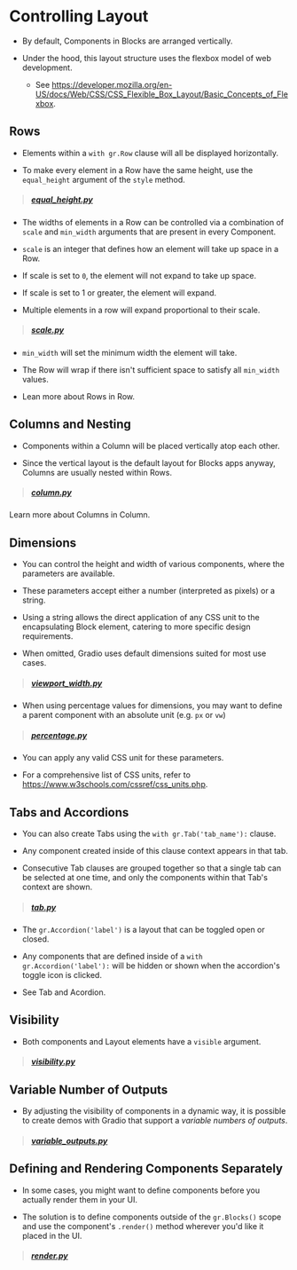 # Controlling Layout

- By default, Components in Blocks are arranged vertically.

- Under the hood, this layout structure uses the flexbox model of web development.

    - See https://developer.mozilla.org/en-US/docs/Web/CSS/CSS_Flexible_Box_Layout/Basic_Concepts_of_Flexbox.

## Rows

- Elements within a `with gr.Row` clause will all be displayed horizontally.

- To make every element in a Row have the same height, use the `equal_height` argument of the `style` method.

> ##### [equal_height.py](equal_height.py)

- The widths of elements in a Row can be controlled via a combination of `scale` and `min_width` arguments that are present in every Component.

- `scale` is an integer that defines how an element will take up space in a Row.

- If scale is set to `0`, the element will not expand to take up space.

- If scale is set to 1 or greater, the element will expand.

- Multiple elements in a row will expand proportional to their scale.

> ##### [scale.py](scale.py)

- `min_width` will set the minimum width the element will take.

- The Row will wrap if there isn't sufficient space to satisfy all `min_width` values.

- Lean more about Rows in Row.

## Columns and Nesting

- Components within a Column will be placed vertically atop each other.

- Since the vertical layout is the default layout for Blocks apps anyway, Columns are usually nested within Rows.

> ##### [column.py](column.py)

Learn more about Columns in Column.

## Dimensions

- You can control the height and width of various components, where the parameters are available.

- These parameters accept either a number (interpreted as pixels) or a string.

- Using a string allows the direct application of any CSS unit to the encapsulating Block element, catering to more specific design requirements.

- When omitted, Gradio uses default dimensions suited for most use cases.

> ##### [viewport_width.py](viewport_width.py)

- When using percentage values for dimensions, you may want to define a parent component with an absolute unit (e.g. `px` or `vw`)

> ##### [percentage.py](percentage.py)

- You can apply any valid CSS unit for these parameters.

- For a comprehensive list of CSS units, refer to https://www.w3schools.com/cssref/css_units.php.

## Tabs and Accordions

- You can also create Tabs using the `with gr.Tab('tab_name'):` clause.

- Any component created inside of this clause context appears in that tab.

- Consecutive Tab clauses are grouped together so that a single tab can be selected at one time, and only the components within that Tab's context are shown.

> ##### [tab.py](tab.py)

- The `gr.Accordion('label')` is a layout that can be toggled open or closed.

- Any components that are defined inside of a `with gr.Accordion('label'):` will be hidden or shown when the accordion's toggle icon is clicked.

- See Tab and Acordion.

## Visibility

- Both components and Layout elements have a `visible` argument.

> ##### [visibility.py](visibility.py)

## Variable Number of Outputs

- By adjusting the visibility of components in a dynamic way, it is possible to create demos with Gradio that support a *variable numbers of outputs*.

> ##### [variable_outputs.py](variable_outputs.py)

## Defining and Rendering Components Separately

- In some cases, you might want to define components before you actually render them in your UI.

- The solution is to define components outside of the `gr.Blocks()` scope and use the component's `.render()` method wherever you'd like it placed in the UI.

> ##### [render.py](render.py)

